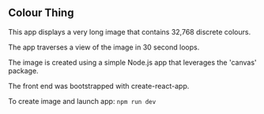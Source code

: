 ## Colour Thing

This app displays a very long image that contains 32,768 discrete colours.

The app traverses a view of the image in 30 second loops.

The image is created using a simple Node.js app that leverages the 'canvas' package.

The front end was bootstrapped with create-react-app.

To create image and launch app: `npm run dev`
